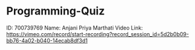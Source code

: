 # Programming-Quiz

ID: 700739769
Name: Anjani Priya Marthati
Video Link:
https://vimeo.com/record/start-recording?record_session_id=5d2b0b09-bb76-4a02-b040-14ecab8df3d1
